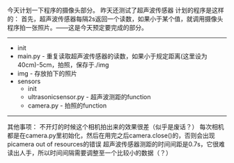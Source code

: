 今天计划一下程序的摄像头部分。
昨天还测试了超声波传感器
计划的程序是这样的：
首先，超声波传感器每隔2s返回一个读数，如果小于某个值，就调用摄像头程序拍一张照片。——这是今天预定要完成的部分。

---
- init
- main.py - 重复读取超声波传感器的读数，如果小于规定距离(这里设为40cm)-5cm，拍照，保存于./img
- img - 存放拍下的照片
- sensors
  - init
  - ultrasonicsensor.py - 超声波测距的function
  - camera.py - 拍照的function


---
其他事项：
不开灯的时候这个相机拍出来的效果很差（似乎是废话？）
每次相机都是在camera.py里初始化，然后在用完之后camera.close()的，否则会出现picamera out of resources的错误
超声波传感器测距的时间间距是0.7s，它很难读出人手，所以时间间隔需要调整至一个比较小的数据（？）
